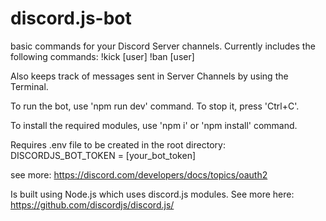 # discord.js-bot
basic commands for your Discord Server channels.
Currently includes the following commands:
  !kick [user]
  !ban [user]
  
Also keeps track of messages sent in Server Channels by using the Terminal.

To run the bot, use 'npm run dev' command.
To stop it, press 'Ctrl+C'.

To install the required modules, use 'npm i' or 'npm install' command.

Requires .env file to be created in the root directory:
  DISCORDJS_BOT_TOKEN = [your_bot_token]
  
  see more: https://discord.com/developers/docs/topics/oauth2


Is built using Node.js which uses discord.js modules.
See more here: https://github.com/discordjs/discord.js/
